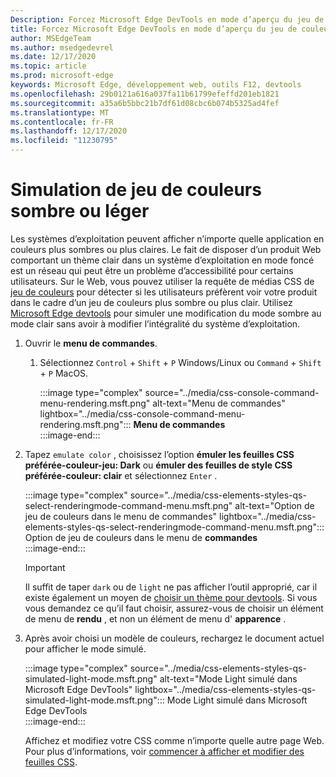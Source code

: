 ```yaml
---
Description: Forcez Microsoft Edge DevTools en mode d’aperçu du jeu de couleurs.
title: Forcez Microsoft Edge DevTools en mode d’aperçu du jeu de couleurs (CSS préfère le modèle de couleurs)
author: MSEdgeTeam
ms.author: msedgedevrel
ms.date: 12/17/2020
ms.topic: article
ms.prod: microsoft-edge
keywords: Microsoft Edge, développement web, outils F12, devtools
ms.openlocfilehash: 29b0121a616a037fa11b61799efeffd201eb1821
ms.sourcegitcommit: a35a6b5bbc21b7df61d08cbc6b074b5325ad4fef
ms.translationtype: MT
ms.contentlocale: fr-FR
ms.lasthandoff: 12/17/2020
ms.locfileid: "11230795"
---
```

# Simulation de jeu de couleurs sombre ou léger  

Les systèmes d’exploitation peuvent afficher n’importe quelle application en couleurs plus sombres ou plus claires.  Le fait de disposer d’un produit Web comportant un thème clair dans un système d’exploitation en mode foncé est un réseau qui peut être un problème d’accessibilité pour certains utilisateurs.  Sur le Web, vous pouvez utiliser la requête de médias CSS de [jeu de couleurs][MDNPrefersColorScheme] pour détecter si les utilisateurs préfèrent voir votre produit dans le cadre d’un jeu de couleurs plus sombre ou plus clair.  Utilisez [Microsoft Edge devtools][DevtoolsGuideChromiumMain] pour simuler une modification du mode sombre au mode clair sans avoir à modifier l’intégralité du système d’exploitation.  

1.  Ouvrir le **menu de commandes**.  
    1.  Sélectionnez `Control` + `Shift` + `P` Windows/Linux ou `Command` + `Shift` + `P` MacOS.  
        
        :::image type="complex" source="../media/css-console-command-menu-rendering.msft.png" alt-text="Menu de commandes" lightbox="../media/css-console-command-menu-rendering.msft.png":::
           **Menu de commandes**  
        :::image-end:::  
        
1.  Tapez `emulate color` , choisissez l’option **émuler les feuilles CSS préférée-couleur-jeu: Dark** ou **émuler des feuilles de style CSS préférée-couleur: clair** et sélectionnez `Enter` .  
    
    :::image type="complex" source="../media/css-elements-styles-qs-select-renderingmode-command-menu.msft.png" alt-text="Option de jeu de couleurs dans le menu de commandes" lightbox="../media/css-elements-styles-qs-select-renderingmode-command-menu.msft.png":::
       Option de jeu de couleurs dans le menu de **commandes**  
    :::image-end:::  
    
    > [!IMPORTANT]
    > Il suffit de taper `dark` ou de `light` ne pas afficher l’outil approprié, car il existe également un moyen de [choisir un thème pour devtools][DevtoolsGuideChromiumCustomizeDarkTheme].  Si vous vous demandez ce qu’il faut choisir, assurez-vous de choisir un élément de menu de **rendu** , et non un élément de menu d' **apparence** .  

1.  Après avoir choisi un modèle de couleurs, rechargez le document actuel pour afficher le mode simulé.  
    
    :::image type="complex" source="../media/css-elements-styles-qs-simulated-light-mode.msft.png" alt-text="Mode Light simulé dans Microsoft Edge DevTools" lightbox="../media/css-elements-styles-qs-simulated-light-mode.msft.png":::
       Mode Light simulé dans Microsoft Edge DevTools  
    :::image-end:::  
    
    Affichez et modifiez votre CSS comme n’importe quelle autre page Web.  Pour plus d’informations, voir [commencer à afficher et modifier des feuilles CSS][DevtoolsGuideChromiumCssIndex].  

<!-- links -->  

[DevtoolsGuideChromiumMain]: ../index.md "Outils de développement Microsoft Edge (chrome) | Documents Microsoft"  
[DevtoolsGuideChromiumCustomizeDarkTheme]: ../customize/dark-theme.md "Activer un thème foncé dans Microsoft Edge DevTools | Documents Microsoft"
[DevtoolsGuideChromiumCssIndex]: ../css/index.md "Découvrir comment afficher et modifier des feuilles CSS | Documents Microsoft"  

[MDNPrefersColorScheme]: https://developer.mozilla.org/docs/Web/CSS/@media/prefers-color-scheme "préférence-jeu de couleurs | MDN"  
